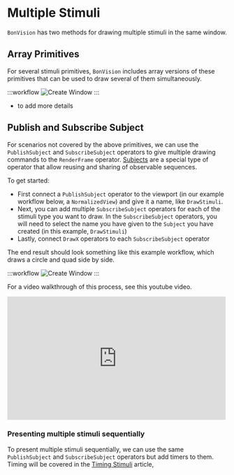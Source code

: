 # Multiple Stimuli
`BonVision` has two methods for drawing multiple stimuli in the same window.

## Array Primitives
For several stimuli primitives, `BonVision` includes array versions of these primitives that can be used to draw several of them simultaneously.

:::workflow
![Create Window](../workflows/array-primitives.bonsai)
:::

* to add more details

## Publish and Subscribe Subject
For scenarios not covered by the above primitives, we can use the `PublishSubject` and `SubscribeSubject` operators to give multiple drawing commands to the `RenderFrame` operator.
[Subjects](https://bonsai-rx.org/docs/articles/subjects.html) are a special type of operator that allow reusing and sharing of observable sequences.

To get started:
- First connect a `PublishSubject` operator to the viewport (in our example workflow below, a `NormalizedView`) and give it a name, like `DrawStimuli`.
- Next, you can add multiple `SubscribeSubject` operators for each of the stimuli type you want to draw. In the `SubscribeSubject` operators, you will need to select the name you have given to the `Subject` you have created (in this example, `DrawStimuli`)
- Lastly, connect `DrawX` operators to each `SubscribeSubject` operator

The end result should look something like this example workflow, which draws a circle and quad side by side.

:::workflow
![Create Window](../workflows/multiple-stimuli-publish.bonsai)
:::

For a video walkthrough of this process, see this youtube video.

<div style="max-width: 500px">
<iframe width=100%  height="282" src="https://www.youtube.com/embed/NudcbbQ2AMg" title="BonVision quick tips: Presenting two stimuli on screen simultaneously" frameborder="0" allow="accelerometer; autoplay; clipboard-write; encrypted-media; gyroscope; picture-in-picture; web-share" referrerpolicy="strict-origin-when-cross-origin" allowfullscreen></iframe>
</div>


### Presenting multiple stimuli sequentially 
To present multiple stimuli sequentially, we can use the same `PublishSubject` and `SubscribeSubject` operators but add timers to them. Timing will be covered in the [Timing Stimuli](stimuli-timing.md) article,